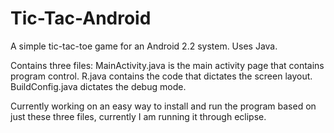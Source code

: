# Tic-Tac-Android
A simple tic-tac-toe game for an Android 2.2 system.  Uses Java.

Contains three files:
MainActivity.java is the main activity page that contains program control.
R.java contains the code that dictates the screen layout.
BuildConfig.java dictates the debug mode.

Currently working on an easy way to install and run the program based on just these three files, currently I am running it through eclipse.
